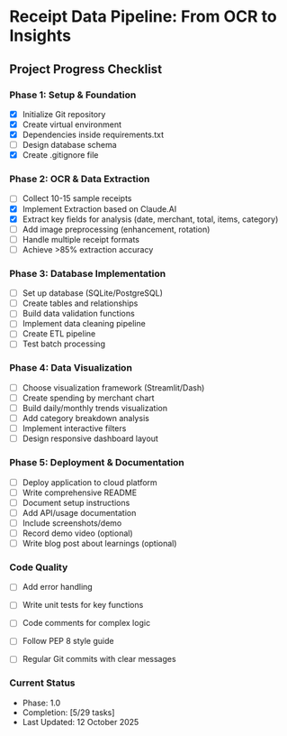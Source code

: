 # Receipt Data Pipeline: From OCR to Insights
## Project Progress Checklist

### Phase 1: Setup & Foundation

- [x] Initialize Git repository
- [x] Create virtual environment
- [x] Dependencies inside requirements.txt
- [ ] Design database schema
- [x] Create .gitignore file

### Phase 2: OCR & Data Extraction

- [ ] Collect 10-15 sample receipts
- [x] Implement Extraction based on Claude.AI
- [x] Extract key fields for analysis (date, merchant, total, items, category)
- [ ] Add image preprocessing (enhancement, rotation)
- [ ] Handle multiple receipt formats
- [ ] Achieve >85% extraction accuracy

### Phase 3: Database Implementation

- [ ] Set up database (SQLite/PostgreSQL)
- [ ] Create tables and relationships
- [ ] Build data validation functions
- [ ] Implement data cleaning pipeline
- [ ] Create ETL pipeline
- [ ] Test batch processing

### Phase 4: Data Visualization

- [ ] Choose visualization framework (Streamlit/Dash)
- [ ] Create spending by merchant chart
- [ ] Build daily/monthly trends visualization
- [ ] Add category breakdown analysis
- [ ] Implement interactive filters
- [ ] Design responsive dashboard layout

### Phase 5: Deployment & Documentation

- [ ] Deploy application to cloud platform
- [ ] Write comprehensive README
- [ ] Document setup instructions
- [ ] Add API/usage documentation
- [ ] Include screenshots/demo
- [ ] Record demo video (optional)
- [ ] Write blog post about learnings (optional)

### Code Quality

- [ ] Add error handling
- [ ] Write unit tests for key functions
- [ ] Code comments for complex logic
- [ ] Follow PEP 8 style guide
- [ ] Regular Git commits with clear messages


### Current Status
- Phase: 1.0
- Completion: [5/29 tasks]
- Last Updated: 12 October 2025